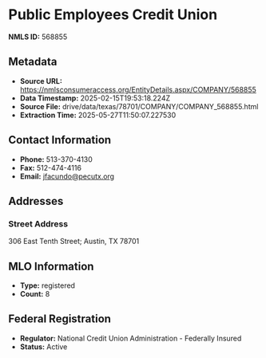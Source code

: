 # Public Employees Credit Union

**NMLS ID:** 568855

## Metadata
- **Source URL:** https://nmlsconsumeraccess.org/EntityDetails.aspx/COMPANY/568855
- **Data Timestamp:** 2025-02-15T19:53:18.224Z
- **Source File:** drive/data/texas/78701/COMPANY/COMPANY_568855.html
- **Extraction Time:** 2025-05-27T11:50:07.227530

## Contact Information
- **Phone:** 513-370-4130
- **Fax:** 512-474-4116
- **Email:** jfacundo@pecutx.org

## Addresses
### Street Address
306 East Tenth Street; Austin, TX 78701

## MLO Information
- **Type:** registered
- **Count:** 8

## Federal Registration
- **Regulator:** National Credit Union Administration - Federally Insured
- **Status:** Active
